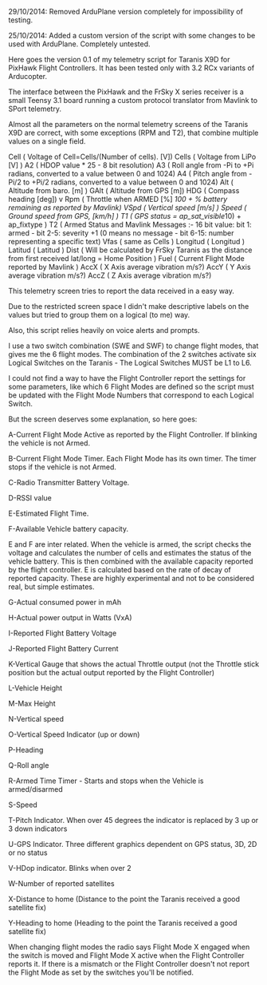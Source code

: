 
29/10/2014: Removed ArduPlane version completely for impossibility of testing.


25/10/2014: Added a custom version of the script with some changes to be used with ArduPlane. Completely untested.



Here goes the version 0.1 of my telemetry script for Taranis X9D for PixHawk Flight Controllers. It has been tested only with 3.2 RCx variants of Arducopter.

The interface between the PixHawk and the FrSky X series receiver is a small Teensy 3.1 board running a custom protocol translator from Mavlink to SPort telemetry.

Almost all the parameters on the normal telemetry screens of the Taranis X9D are correct, with some exceptions (RPM and T2), that combine multiple values on a single field.

Cell ( Voltage of Cell=Cells/(Number of cells). [V]) 
Cells ( Voltage from LiPo [V] )
A2 ( HDOP value * 25 - 8 bit resolution)
A3 ( Roll angle from -Pi to +Pi radians, converted to a value between 0 and 1024)
A4 ( Pitch angle from -Pi/2 to +Pi/2 radians, converted to a value between 0 and 1024)
Alt ( Altitude from baro. [m] )
GAlt ( Altitude from GPS [m])
HDG ( Compass heading [deg]) v
Rpm ( Throttle when ARMED [%] *100 + % battery remaining as reported by Mavlink)
VSpd ( Vertical speed [m/s] )
Speed ( Ground speed from GPS, [km/h] )
T1 ( GPS status = ap_sat_visible*10) + ap_fixtype )
T2 ( Armed Status and Mavlink Messages :- 16 bit value: bit 1: armed - bit 2-5: severity +1 (0 means no message - bit 6-15: number representing a specific text)
Vfas ( same as Cells )
Longitud ( Longitud )
Latitud ( Latitud )
Dist ( Will be calculated by FrSky Taranis as the distance from first received lat/long = Home Position )
Fuel ( Current Flight Mode reported by Mavlink )
AccX ( X Axis average vibration m/s?)
AccY ( Y Axis average vibration m/s?)
AccZ ( Z Axis average vibration m/s?)

This telemetry screen tries to report the data received in a easy way. 

Due to the restricted screen space I didn't make descriptive labels on the values but tried to group them on a logical (to me) way.

Also, this script relies heavily on voice alerts and prompts.

I use a two switch combination (SWE and SWF) to change flight modes, that gives me the 6 flight modes. The combination of the 2 switches activate six Logical Switches on the Taranis - The Logical Switches MUST be L1 to L6.

I could not find a way to have the Flight Controller report the settings for some parameters, like which 6 Flight Modes are defined so the script must be updated with the Flight Mode Numbers that correspond to each Logical Switch.

But the screen deserves some explanation, so here goes:

A-Current Flight Mode Active as reported by the Flight Controller. If blinking the vehicle is not Armed.

B-Current Flight Mode Timer. Each Flight Mode has its own timer. The timer stops if the vehicle is not Armed.

C-Radio Transmitter Battery Voltage.

D-RSSI value

E-Estimated Flight Time. 

F-Available Vehicle battery capacity. 

E and F are inter related. When the vehicle is armed, the script checks the voltage and calculates the number of cells and estimates the status of the vehicle battery. This is then combined with the available capacity reported by the flight controller.
E is calculated based on the rate of decay of reported capacity.
These are highly experimental and not to be considered real, but simple estimates.

G-Actual consumed power in mAh

H-Actual power output in Watts (VxA)

I-Reported Flight Battery Voltage

J-Reported Flight Battery Current

K-Vertical Gauge that shows the actual Throttle output (not the Throttle stick position but the actual output reported by the Flight Controller)

L-Vehicle Height

M-Max Height

N-Vertical speed

O-Vertical Speed Indicator (up or down)

P-Heading

Q-Roll angle

R-Armed Time Timer - Starts and stops when the Vehicle is armed/disarmed

S-Speed

T-Pitch Indicator. When over 45 degrees the indicator is replaced by 3 up or 3 down indicators

U-GPS Indicator. Three different graphics dependent on GPS status, 3D, 2D or no status

V-HDop indicator. Blinks when over 2

W-Number of reported satellites

X-Distance to home (Distance to the point the Taranis received a good satellite fix)

Y-Heading to home (Heading to the point the Taranis received a good satellite fix)

When changing flight modes the radio says Flight Mode X engaged when the switch is moved and Flight Mode X active when the Flight Controller reports it. If there is a mismatch or the Flight Controller doesn't not report the Flight Mode as set by the switches you'll be notified.

